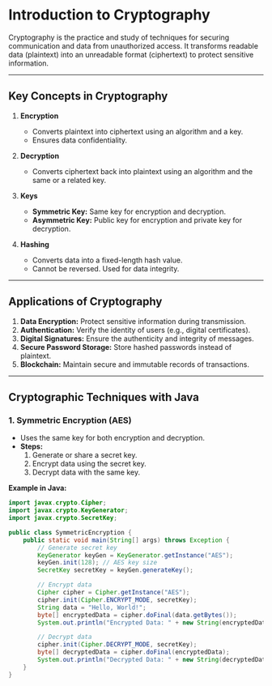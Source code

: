 # **Introduction to Cryptography**

Cryptography is the practice and study of techniques for securing communication and data from unauthorized access. It transforms readable data (plaintext) into an unreadable format (ciphertext) to protect sensitive information.

---

## **Key Concepts in Cryptography**

1. **Encryption**  
   - Converts plaintext into ciphertext using an algorithm and a key.  
   - Ensures data confidentiality.  

2. **Decryption**  
   - Converts ciphertext back into plaintext using an algorithm and the same or a related key.  

3. **Keys**  
   - **Symmetric Key:** Same key for encryption and decryption.  
   - **Asymmetric Key:** Public key for encryption and private key for decryption.  

4. **Hashing**  
   - Converts data into a fixed-length hash value.  
   - Cannot be reversed. Used for data integrity.

---

## **Applications of Cryptography**

1. **Data Encryption:** Protect sensitive information during transmission.  
2. **Authentication:** Verify the identity of users (e.g., digital certificates).  
3. **Digital Signatures:** Ensure the authenticity and integrity of messages.  
4. **Secure Password Storage:** Store hashed passwords instead of plaintext.  
5. **Blockchain:** Maintain secure and immutable records of transactions.  

---

## **Cryptographic Techniques with Java**

### **1. Symmetric Encryption (AES)**  
- Uses the same key for both encryption and decryption.  
- **Steps:**  
  1. Generate or share a secret key.  
  2. Encrypt data using the secret key.  
  3. Decrypt data with the same key.  

**Example in Java:**  
```java
import javax.crypto.Cipher;
import javax.crypto.KeyGenerator;
import javax.crypto.SecretKey;

public class SymmetricEncryption {
    public static void main(String[] args) throws Exception {
        // Generate secret key
        KeyGenerator keyGen = KeyGenerator.getInstance("AES");
        keyGen.init(128); // AES key size
        SecretKey secretKey = keyGen.generateKey();

        // Encrypt data
        Cipher cipher = Cipher.getInstance("AES");
        cipher.init(Cipher.ENCRYPT_MODE, secretKey);
        String data = "Hello, World!";
        byte[] encryptedData = cipher.doFinal(data.getBytes());
        System.out.println("Encrypted Data: " + new String(encryptedData));

        // Decrypt data
        cipher.init(Cipher.DECRYPT_MODE, secretKey);
        byte[] decryptedData = cipher.doFinal(encryptedData);
        System.out.println("Decrypted Data: " + new String(decryptedData));
    }
}
